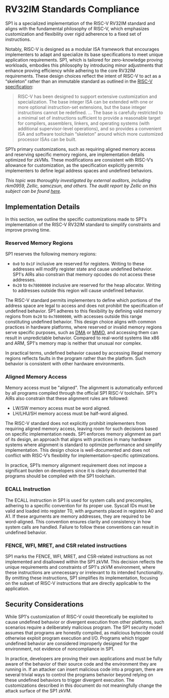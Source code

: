 
# RV32IM Standards Compliance

SP1 is a specialized implementation of the RISC-V RV32IM standard and aligns with the fundamental philosophy of RISC-V, which emphasizes customization and flexibility over rigid adherence to a fixed set of instructions.

Notably, RISC-V is designed as a modular ISA framework that encourages implementers to adapt and specialize its base specifications to meet unique application requirements. SP1, which is tailored for zero-knowledge proving workloads, embodies this philosophy by introducing minor adjustments that enhance proving efficiency while adhering to the core RV32IM requirements. These design choices reflect the intent of RISC-V to act as a “skeleton” rather than an immutable standard as outlined in the [RISC-V specification](https://riscv.org/wp-content/uploads/2017/05/riscv-spec-v2.2.pdf): 

> RISC-V has been designed to support extensive customization and specialization. The base integer ISA can be extended with one or more optional instruction-set extensions, but the base integer instructions cannot be redefined. ... The base is carefully restricted to a minimal set of instructions sufficient to provide a reasonable target for compilers, assemblers, linkers, and operating systems (with additional supervisor-level operations), and so provides a convenient ISA and software toolchain “skeleton” around which more customized processor ISAs can be built.

SP1’s primary customizations, such as requiring aligned memory access and reserving specific memory regions, are implementation details optimized for zkVMs. These modifications are consistent with RISC-V’s allowance for customization, as the specification explicitly permits implementers to define legal address spaces and undefined behaviors. 

*This topic was thoroughly investigated by external auditors, including rkm0959, Zellic, samczsun, and others. The audit report by Zellic on this subject can be found [here](https://github.com/succinctlabs/sp1/tree/dev/audits).*

## Implementation Details

In this section, we outline the specific customizations made to SP1's implementation of the RISC-V RV32IM standard to simplify constraints and improve proving time.

### Reserved Memory Regions

SP1 reserves the following memory regions:
- `0x0` to `0x1F` inclusive are reserved for registers. Writing to these addresses will modify
  register state and cause undefined behavior. SP1's AIRs also constrain that memory opcodes do not access these addresses.
- `0x20` to `0x78000000` inclusive are reserved for the heap allocator. Writing to addresses outside this region will
  cause undefined behavior.

The RISC-V standard permits implementers to define which portions of the address space are legal to access and does not prohibit the specification of undefined behavior. SP1 adheres to this flexibility by defining valid memory regions from `0x20` to `0x78000000`, with accesses outside this range constituting undefined behavior. This design choice aligns with common practices in hardware platforms, where reserved or invalid memory regions serve specific purposes, such as [DMA](https://en.wikipedia.org/wiki/Direct_memory_access) or [MMIO](https://en.wikipedia.org/wiki/Memory-mapped_I/O_and_port-mapped_I/O), and accessing them can result in unpredictable behavior. Compared to real-world systems like x86 and ARM, SP1's memory map is neither that unusual nor complex.

In practical terms, undefined behavior caused by accessing illegal memory regions reflects faults in the program rather than the platform. Such behavior is consistent with other hardware environments.

### Aligned Memory Access

Memory access must be "aligned". The alignment is automatically enforced by all programs compiled
through the official SP1 RISC-V toolchain. SP1's AIRs also constrain that these alignment rules are followed:
- LW/SW memory access must be word aligned. 
- LH/LHU/SH memory access must be half-word aligned.

The RISC-V standard does not explicitly prohibit implementers from requiring aligned memory access, leaving room for such decisions based on specific implementation needs. SP1 enforces memory alignment as part of its design, an approach that aligns with practices in many hardware systems where alignment is standard to optimize performance and simplify implementation.  This design choice is well-documented and does not conflict with RISC-V’s flexibility for implementation-specific optimizations.

In practice, SP1’s memory alignment requirement does not impose a significant burden on developers since it is clearly documented that programs should be compiled with the SP1 toolchain. 

### ECALL Instruction

The ECALL instruction in SP1 is used for system calls and precompiles, adhering to a specific convention for its proper use. Syscall IDs must be valid and loaded into register T0, with arguments placed in registers A0 and A1. If these arguments are memory addresses, they are required to be word-aligned. This convention ensures clarity and consistency in how system calls are handled. Failure to follow these conventions can result in undefined behavior.

### FENCE, WFI, MRET, and CSR related instructions

SP1 marks the FENCE, WFI, MRET, and CSR-related instructions as not implemented and disallowed within the SP1 zkVM. This decision reflects the unique requirements and constraints of SP1's zkVM environment, where these instructions are unnecessary or irrelevant to its intended functionality. By omitting these instructions, SP1 simplifies its implementation, focusing on the subset of RISC-V instructions that are directly applicable to the application.

## Security Considerations

While SP1's customization of RISC-V could theoretically be exploited to cause undefined behavior or divergent execution from other platforms, such scenarios require a deliberately malicious program. The SP1 security model assumes that programs are honestly compiled, as malicious bytecode could otherwise exploit program execution and I/O. Programs which trigger undefined behavior are considered improperly designed for the environment, not evidence of noncompliance in SP1.

In practice, developers are proving their own applications and must be fully aware of the behavior of their source code and the environment they are running in. If an attacker can insert malicious code into a program, there are several trivial ways to control the programs behavior beyond relying on these undefined behaviors to trigger divergent execution. The customizations described in this document do not meaningfully change the attack surface of the SP1 zkVM.
